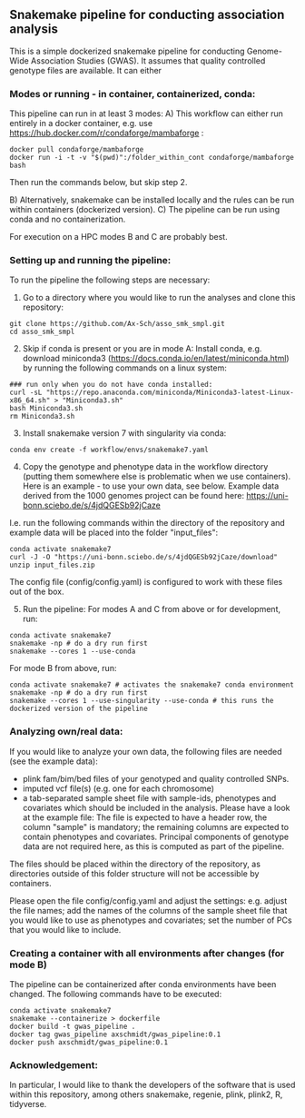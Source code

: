 ## Snakemake pipeline for conducting association analysis

This is a simple dockerized snakemake pipeline for conducting Genome-Wide Association Studies (GWAS). It assumes that quality controlled genotype files are available.
It can either 


### Modes or running - in container, containerized, conda:
This pipeline can run in at least 3 modes:
A) This workflow can either run entirely in a docker container, 
e.g. use https://hub.docker.com/r/condaforge/mambaforge :
```
docker pull condaforge/mambaforge
docker run -i -t -v "$(pwd)":/folder_within_cont condaforge/mambaforge bash
```
Then run the commands below, but skip step 2. 

B) Alternatively, snakemake can be installed locally and the rules can be run within containers (dockerized version). 
C) The pipeline can be run using conda and no containerization.

For execution on a HPC modes B and C are probably best.


### Setting up and running the pipeline:
To run the pipeline the following steps are necessary:
1. Go to a directory where you would like to run the analyses and clone this repository:
```
git clone https://github.com/Ax-Sch/asso_smk_smpl.git
cd asso_smk_smpl
```

2. Skip if conda is present or you are in mode A: Install conda, e.g. download miniconda3 (https://docs.conda.io/en/latest/miniconda.html) by running the following commands on a linux system:
```
### run only when you do not have conda installed:
curl -sL "https://repo.anaconda.com/miniconda/Miniconda3-latest-Linux-x86_64.sh" > "Miniconda3.sh"
bash Miniconda3.sh
rm Miniconda3.sh
```

3. Install snakemake version 7 with singularity via conda:
```
conda env create -f workflow/envs/snakemake7.yaml
```

4. Copy the genotype and phenotype data in the workflow directory (putting them somewhere else is problematic when we use containers). Here is an example - to use your own data, see below. Example data derived from the 1000 genomes project can be found here: https://uni-bonn.sciebo.de/s/4jdQGESb92jCaze

I.e. run the following commands within the directory of the repository and example data will be placed into the folder "input_files":
```
conda activate snakemake7
curl -J -O "https://uni-bonn.sciebo.de/s/4jdQGESb92jCaze/download"
unzip input_files.zip
```
The config file (config/config.yaml) is configured to work with these files out of the box.

5. Run the pipeline:
For modes A and C from above or for development, run:
```
conda activate snakemake7
snakemake -np # do a dry run first
snakemake --cores 1 --use-conda
```
For mode B from above, run:
```
conda activate snakemake7 # activates the snakemake7 conda environment
snakemake -np # do a dry run first
snakemake --cores 1 --use-singularity --use-conda # this runs the dockerized version of the pipeline
```


### Analyzing own/real data:

If you would like to analyze your own data, the following files are needed (see the example data):
- plink fam/bim/bed files of your genotyped and quality controlled SNPs.
- imputed vcf file(s) (e.g. one for each chromosome)
- a tab-separated sample sheet file with sample-ids, phenotypes and covariates which should be included in the analysis. Please have a look at the example file: The file is expected to have a header row, the column "sample" is mandatory; the remaining columns are expected to contain phenotypes and covariates. Principal components of genotype data are not required here, as this is computed as part of the pipeline. 

The files should be placed within the directory of the repository, as directories outside of this folder structure will not be accessible by containers.

Please open the file config/config.yaml and adjust the settings: e.g. adjust the file names; add the names of the columns of the sample sheet file that you would like to use as phenotypes and covariates; set the number of PCs that you would like to include. 


### Creating a container with all environments after changes (for mode B)

The pipeline can be containerized after conda environments have been changed. The following commands have to be executed:
```
conda activate snakemake7
snakemake --containerize > dockerfile
docker build -t gwas_pipeline .
docker tag gwas_pipeline axschmidt/gwas_pipeline:0.1
docker push axschmidt/gwas_pipeline:0.1
```


### Acknowledgement:
In particular, I would like to thank the developers of the software that is used within this repository, among others snakemake, regenie, plink, plink2, R, tidyverse.


